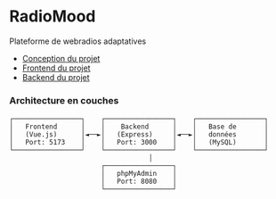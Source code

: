 # RadioMood
Plateforme de webradios adaptatives

* [Conception du projet](https://github.com/boris-valero/RadioMood/tree/main/conception)
* [Frontend du projet](https://github.com/boris-valero/RadioMood/tree/main/frontend)
* [Backend du projet](https://github.com/boris-valero/RadioMood/tree/main/backend)

### Architecture en couches
```
┌─────────────────┐    ┌─────────────────┐    ┌─────────────────┐
│   Frontend      │    │    Backend      │    │   Base de       │
│   (Vue.js)      │◄──►│   (Express)     │◄──►│   données       │
│   Port: 5173    │    │   Port: 3000    │    │   (MySQL)       │
└─────────────────┘    └─────────────────┘    └─────────────────┘
                                   │
                       ┌─────────────────┐
                       │   phpMyAdmin    │
                       │   Port: 8080    │
                       └─────────────────┘
```